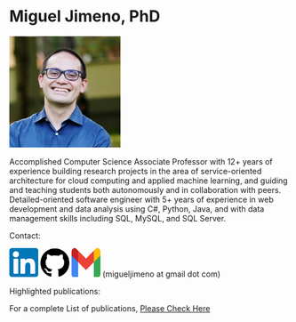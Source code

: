 # Miguel Jimeno, PhD

<img src="images/migueljimeno.jpg" width="200" height="200">

Accomplished Computer Science Associate Professor with 12+ years of experience building research projects in the area of service-oriented architecture for cloud computing and applied machine learning, and guiding and teaching students both autonomously and in collaboration with peers. Detailed-oriented software engineer with 5+ years of experience in web development and data analysis using C#, Python, Java, and with data management skills including SQL, MySQL, and SQL Server.

Contact:


<a href="https://www.linkedin.com/in/miguel-jimeno-7a69581/"><img src="images/linkedin.png" width="52" height="52"></a>
<a href="https://github.com/mikejim"><img src="images/github.png" width="52" height="52"></a>
<img src="images/gmail.png" width="52" height="52"> (migueljimeno at gmail dot com)

Highlighted publications:



For a complete List of publications, [Please Check Here](https://mikejim.github.io/publications)
